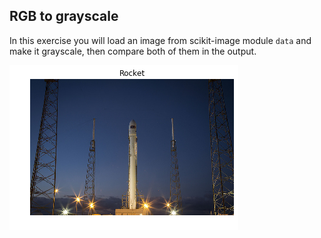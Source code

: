 ## RGB to grayscale

In this exercise you will load an image from scikit-image module `data` and make it grayscale, then compare both of them in the output.

<!-- We have preloaded a function `show_image(image, title='Image')` that displays the image using Matplotlib. You can check more about its parameters using `?show_image()` or `help(show_image)` in the console. -->

![Rocket](../images/2.png)

<!-- 
### Instructions

- Import the modules from Scikit image.

- Load the rocket image.

- Convert the RGB-3 rocket image to grayscale.
 -->